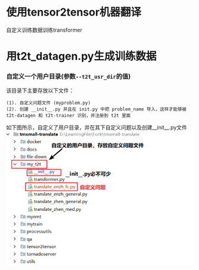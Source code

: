 # 使用tensor2tensor机器翻译
自定义训练数据训练transformer
# 用t2t_datagen.py生成训练数据
### 自定义一个用户目录(参数`--t2t_usr_dir`的值)

该目录下主要存放以下文件：<br>

    (1). 自定义问题文件 (myproblem.py)
    (2). 创建 __init__.py 并且在 init.py 中把 problem_name 导入，这样才能够被 t2t-datagen 和 t2t-trainer 识别，并注册到 t2t 里面
        
如下图所示，自定义了用户目录，并在其下自定义问题以及创建__init__.py文件<br>
               ![](https://github.com/orangerfun/tensor2tensor/raw/master/dir.png)




